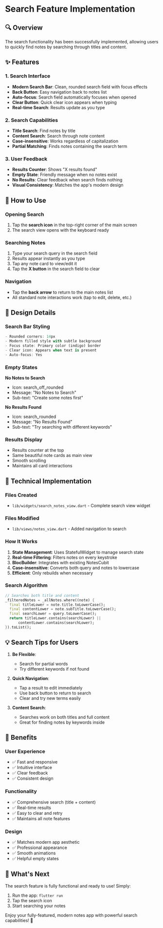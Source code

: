 # Search Feature Implementation

## 🔍 Overview

The search functionality has been successfully implemented, allowing users to quickly find notes by searching through titles and content.

## ✨ Features

### 1. **Search Interface**

- **Modern Search Bar**: Clean, rounded search field with focus effects
- **Back Button**: Easy navigation back to notes list
- **Auto-focus**: Search field automatically focuses when opened
- **Clear Button**: Quick clear icon appears when typing
- **Real-time Search**: Results update as you type

### 2. **Search Capabilities**

- **Title Search**: Find notes by title
- **Content Search**: Search through note content
- **Case-insensitive**: Works regardless of capitalization
- **Partial Matching**: Finds notes containing the search term

### 3. **User Feedback**

- **Results Counter**: Shows "X results found"
- **Empty State**: Friendly message when no notes exist
- **No Results**: Clear feedback when search finds nothing
- **Visual Consistency**: Matches the app's modern design

## 🎯 How to Use

### Opening Search

1. Tap the **search icon** in the top-right corner of the main screen
2. The search view opens with the keyboard ready

### Searching Notes

1. Type your search query in the search field
2. Results appear instantly as you type
3. Tap any note card to view/edit it
4. Tap the **X button** in the search field to clear

### Navigation

- Tap the **back arrow** to return to the main notes list
- All standard note interactions work (tap to edit, delete, etc.)

## 🎨 Design Details

### Search Bar Styling

```dart
- Rounded corners: 14px
- Modern filled style with subtle background
- Focus state: Primary color (indigo) border
- Clear icon: Appears when text is present
- Auto-focus: Yes
```

### Empty States

**No Notes to Search**

- Icon: search_off_rounded
- Message: "No Notes to Search"
- Sub-text: "Create some notes first"

**No Results Found**

- Icon: search_rounded
- Message: "No Results Found"
- Sub-text: "Try searching with different keywords"

### Results Display

- Results counter at the top
- Same beautiful note cards as main view
- Smooth scrolling
- Maintains all card interactions

## 🔧 Technical Implementation

### Files Created

- `lib/widgets/search_notes_view.dart` - Complete search view widget

### Files Modified

- `lib/views/notes_view.dart` - Added navigation to search

### How It Works

1. **State Management**: Uses StatefulWidget to manage search state
2. **Real-time Filtering**: Filters notes on every keystroke
3. **BlocBuilder**: Integrates with existing NotesCubit
4. **Case-insensitive**: Converts both query and notes to lowercase
5. **Efficient**: Only rebuilds when necessary

### Search Algorithm

```dart
// Searches both title and content
_filteredNotes = _allNotes.where((note) {
  final titleLower = note.title.toLowerCase();
  final contentLower = note.subTitle.toLowerCase();
  final searchLower = query.toLowerCase();
  return titleLower.contains(searchLower) ||
      contentLower.contains(searchLower);
}).toList();
```

## 💡 Search Tips for Users

1. **Be Flexible**:

   - Search for partial words
   - Try different keywords if not found

2. **Quick Navigation**:

   - Tap a result to edit immediately
   - Use back button to return to search
   - Clear and try new terms easily

3. **Content Search**:
   - Searches work on both titles and full content
   - Great for finding notes by keywords inside

## 🎉 Benefits

### User Experience

- ✅ Fast and responsive
- ✅ Intuitive interface
- ✅ Clear feedback
- ✅ Consistent design

### Functionality

- ✅ Comprehensive search (title + content)
- ✅ Real-time results
- ✅ Easy to clear and retry
- ✅ Maintains all note features

### Design

- ✅ Matches modern app aesthetic
- ✅ Professional appearance
- ✅ Smooth animations
- ✅ Helpful empty states

## 🚀 What's Next

The search feature is fully functional and ready to use! Simply:

1. Run the app: `flutter run`
2. Tap the search icon
3. Start searching your notes

Enjoy your fully-featured, modern notes app with powerful search capabilities! 🎊
